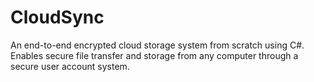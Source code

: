 # CloudSync
An end-to-end encrypted cloud storage system from scratch using C#. Enables secure file transfer and storage from any computer through a secure user account system.
